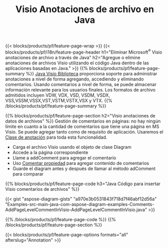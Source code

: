 ﻿---
title: Visio Anotaciones de archivo en Java
url: /es/java/annotation/
description: Agregue o elimine la anotación de datos de Visio con solo unas pocas líneas de código Java.
---
{{< blocks/products/pf/feature-page-wrap >}}
{{< blocks/products/pf/i18n/feature-page-header h1="Eliminar Microsoft<sup>&reg;</sup> Visio anotaciones de archivo a través de Java" h2="Agregue o elimine anotaciones de archivos Visio utilizando el código Java dentro de las aplicaciones basadas en Java." >}}
{{% blocks/products/pf/feature-page-summary %}}
[Java Visio Biblioteca](/diagram/java/) proporciona soporte para administrar anotaciones a nivel de forma agregando, accediendo y eliminando comentarios. Usando comentarios a nivel de forma, se puede almacenar información relevante para los usuarios finales. Los formatos de archivo admitidos incluyen VDW, VDX, VSD, VSDM, VSDX, VSS,VSSM,VSSX,VST,VSTM,VSTX,VSX y VTX.
{{% /blocks/products/pf/feature-page-summary %}}

{{% blocks/products/pf/feature-page-section h2="Visio anotaciones de datos de archivos" %}}
Gestión de comentarios en páginas: no hay ningún límite en cuanto a la cantidad de comentarios que tiene una página en MS Visio. Se puede agregar tanto como de requisito de aplicación. Usaremos el [Clase de anotación](https://apireference.aspose.com/diagram/java/com.aspose.diagram/annotation) para toda esta funcionalidad.

+ Carga el archivo Visio usando el objeto de clase Diagram
+ Accede a la página correspondiente 
+ Llame a addComment para agregar el comentario
+ Uso [Comentar propiedad](https://apireference.aspose.com/diagram/java/com.aspose.diagram/annotation#Comment) para agregar contenido de comentarios 
+ Guarde el diagram antes y después de llamar al método adComment para comparar

{{% blocks/products/pf/feature-page-code h3="Java Código para insertar Visio comentarios de archivos" %}}

{{< gist "aspose-diagram-gists" "a970e3b0531843f718d7f46abf12d56a" "Examples-src-main-java-com-aspose-diagram-examples-Comments-AddPageLevelCommentInVisio-AddPageLevelCommentInVisio.java" >}}

{{% /blocks/products/pf/feature-page-code %}}
{{% /blocks/products/pf/feature-page-section %}}

{{< blocks/products/pf/feature-page-options formats="all" afterslug="Annotation" >}}